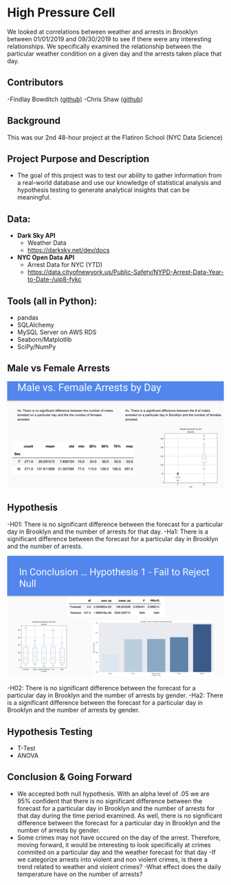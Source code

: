 # High Pressure Cell

We looked at correlations between weather and arrests in Brooklyn between 01/01/2019 and 09/30/2019 to see if there were any interesting relationships. We specifically examined the relationship between the particular weather condition on a given day and the arrests taken place that day.

## Contributors 
 -Findlay Bowditch ([github](https://github.com/fbowditch))
 -Chris Shaw ([github](https://github.com/JackBurton11/))

## Background
This was our 2nd 48-hour project at the Flatiron School (NYC Data Science)

## Project Purpose and Description
 - The goal of this project was to test our ability to gather information from a real-world database and use our knowledge of statistical analysis and hypothesis testing to generate analytical insights that can be meaningful. 
 
## Data:
 
- **Dark Sky API**
	- Weather Data
	- https://darksky.net/dev/docs
- **NYC Open Data API**
	- Arrest Data for NYC (YTD)
	- https://data.cityofnewyork.us/Public-Safety/NYPD-Arrest-Data-Year-to-Date-/uip8-fykc
	
## Tools (all in Python):
   - pandas
   - SQLAlchemy
   - MySQL Server on AWS RDS
   - Seaborn/Matplotlib
   - SciPy/NumPy

## Male vs Female Arrests

![Screenshot](https://github.com/FBowditch/Stats-Project-/blob/master/arrest_charts/sex.png)

## Hypothesis 
 
 -H01: There is no significant difference between the forecast for a particular day in Brooklyn and the number of arrests for that day.
 -Ha1: There is a significant difference between the forecast for a particular day in Brooklyn and the number of arrests.
 
 ![Screenshot](https://github.com/FBowditch/Stats-Project-/blob/master/arrest_charts/hp1_fail.png)
 
 -H02: There is no significant difference between the forecast for a particular day in Brooklyn and the number of arrests by gender.
 -Ha2: There is a significant difference between the forecast for a particular day in Brooklyn and the number of arrests by gender.
 
 ## Hypothesis Testing
 - T-Test
 - ANOVA
 
 ## Conclusion & Going Forward
 - We accepted both null hypothesis. With an alpha level of .05 we are 95% confident that there is no significant difference between the forecast for a particular day in Brooklyn and the number of arrests for that day during the time period examined. As well, there is no significant difference between the forecast for a particular day in Brooklyn and the number of arrests by gender. 
 - Some crimes may not have occured on the day of the arrest. Therefore, moving forward, it would be interesting to look specifically at crimes commited on a particular day and the weather forecast for that day
 -If we categorize arrests into violent and non violent crimes, is there a trend related to weather and violent crimes?
-What effect does the daily temperature have on the number of arrests?

 

